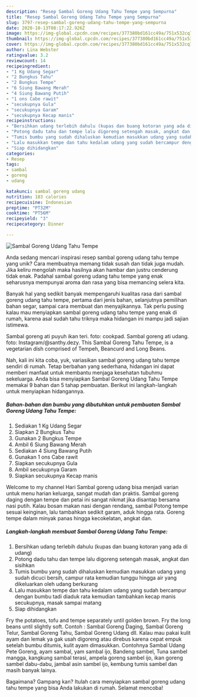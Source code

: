 ```yaml
---
description: "Resep Sambal Goreng Udang Tahu Tempe yang Sempurna"
title: "Resep Sambal Goreng Udang Tahu Tempe yang Sempurna"
slug: 3797-resep-sambal-goreng-udang-tahu-tempe-yang-sempurna
date: 2020-10-13T08:17:22.926Z
image: https://img-global.cpcdn.com/recipes/377380bd161cc49a/751x532cq70/sambal-goreng-udang-tahu-tempe-foto-resep-utama.jpg
thumbnail: https://img-global.cpcdn.com/recipes/377380bd161cc49a/751x532cq70/sambal-goreng-udang-tahu-tempe-foto-resep-utama.jpg
cover: https://img-global.cpcdn.com/recipes/377380bd161cc49a/751x532cq70/sambal-goreng-udang-tahu-tempe-foto-resep-utama.jpg
author: Lina Webster
ratingvalue: 3.2
reviewcount: 14
recipeingredient:
- "1 Kg Udang Segar"
- "2 Bungkus Tahu"
- "2 Bungkus Tempe"
- "6 Siung Bawang Merah"
- "4 Siung Bawang Putih"
- "1 ons Cabe rawit"
- "secukupnya Gula"
- "secukupnya Garam"
- "secukupnya Kecap manis"
recipeinstructions:
- "Bersihkan udang terlebih dahulu (kupas dan buang kotoran yang ada di udang)"
- "Potong dadu tahu dan tempe lalu digoreng setengah masak, angkat dan sisihkan"
- "Tumis bumbu yang sudah dihaluskan kemudian masukkan udang yang sudah dicuci bersih, campur rata kemudian tunggu hingga air yang dikeluarkan oleh udang berkurang"
- "Lalu masukkan tempe dan tahu kedalam udang yang sudah bercampur dengan bumbu tadi diaduk rata kemudian tambahkan kecap manis secukupnya, masak sampai matang"
- "Siap dihidangkan"
categories:
- Resep
tags:
- sambal
- goreng
- udang

katakunci: sambal goreng udang 
nutrition: 183 calories
recipecuisine: Indonesian
preptime: "PT32M"
cooktime: "PT56M"
recipeyield: "3"
recipecategory: Dinner

---
```



![Sambal Goreng Udang Tahu Tempe](https://img-global.cpcdn.com/recipes/377380bd161cc49a/751x532cq70/sambal-goreng-udang-tahu-tempe-foto-resep-utama.jpg)

Anda sedang mencari inspirasi resep sambal goreng udang tahu tempe yang unik? Cara membuatnya memang tidak susah dan tidak juga mudah. Jika keliru mengolah maka hasilnya akan hambar dan justru cenderung tidak enak. Padahal sambal goreng udang tahu tempe yang enak seharusnya mempunyai aroma dan rasa yang bisa memancing selera kita.

Banyak hal yang sedikit banyak mempengaruhi kualitas rasa dari sambal goreng udang tahu tempe, pertama dari jenis bahan, selanjutnya pemilihan bahan segar, sampai cara membuat dan menyajikannya. Tak perlu pusing kalau mau menyiapkan sambal goreng udang tahu tempe yang enak di rumah, karena asal sudah tahu triknya maka hidangan ini mampu jadi sajian istimewa.

Sambal goreng ati puyuh ikan teri. foto: cookpad. Sambal goreng ati udang. foto: Instagram/@santhy.dezy. This Sambal Goreng Tahu Tempe, is a vegetarian dish comprised of Tempeh, Beancurd and Long Beans.


Nah, kali ini kita coba, yuk, variasikan sambal goreng udang tahu tempe sendiri di rumah. Tetap berbahan yang sederhana, hidangan ini dapat memberi manfaat untuk membantu menjaga kesehatan tubuhmu sekeluarga. Anda bisa menyiapkan Sambal Goreng Udang Tahu Tempe memakai 9 bahan dan 5 tahap pembuatan. Berikut ini langkah-langkah untuk menyiapkan hidangannya.

<!--inarticleads1-->

##### Bahan-bahan dan bumbu yang dibutuhkan untuk pembuatan Sambal Goreng Udang Tahu Tempe:

1. Sediakan 1 Kg Udang Segar
1. Siapkan 2 Bungkus Tahu
1. Gunakan 2 Bungkus Tempe
1. Ambil 6 Siung Bawang Merah
1. Sediakan 4 Siung Bawang Putih
1. Gunakan 1 ons Cabe rawit
1. Siapkan secukupnya Gula
1. Ambil secukupnya Garam
1. Siapkan secukupnya Kecap manis


Welcome to my channel Hari Sambal goreng udang bisa menjadi varian untuk menu harian keluarga, sangat mudah dan praktis. Sambal goreng daging dengan tempe dan petai ini sangat nikmat jika disantap bersama nasi putih. Kalau bosan makan nasi dengan rendang, sambal Potong tempe sesuai keinginan, lalu tambahkan sedikit garam, aduk hingga rata. Goreng tempe dalam minyak panas hingga kecokelatan, angkat dan. 

<!--inarticleads2-->

##### Langkah-langkah membuat Sambal Goreng Udang Tahu Tempe:

1. Bersihkan udang terlebih dahulu (kupas dan buang kotoran yang ada di udang)
1. Potong dadu tahu dan tempe lalu digoreng setengah masak, angkat dan sisihkan
1. Tumis bumbu yang sudah dihaluskan kemudian masukkan udang yang sudah dicuci bersih, campur rata kemudian tunggu hingga air yang dikeluarkan oleh udang berkurang
1. Lalu masukkan tempe dan tahu kedalam udang yang sudah bercampur dengan bumbu tadi diaduk rata kemudian tambahkan kecap manis secukupnya, masak sampai matang
1. Siap dihidangkan


Fry the potatoes, tofu and tempe separately until golden brown. Fry the long beans until slightly soft. Contoh : Sambal Goreng Daging, Sambal Goreng Telur, Sambal Goreng Tahu, Sambal Goreng Udang dll. Kalau mau pakai kulit ayam dan lemak ya gak usah digoreng atau direbus karena cepat empuk setelah bumbu ditumis, kulit ayam dimasukkan. Contohnya Sambal Udang Pete Goreng, ayam sambal, yam sambal ijo, Bandeng sambel, Tuna sambel mangga, kangkung sambal terasi, ampela goreng sambel ijo, ikan goreng sambel dabu-dabu, jambal asin sambel ijo, kembung tumis sambel dan masih banyak lainya. 

Bagaimana? Gampang kan? Itulah cara menyiapkan sambal goreng udang tahu tempe yang bisa Anda lakukan di rumah. Selamat mencoba!
